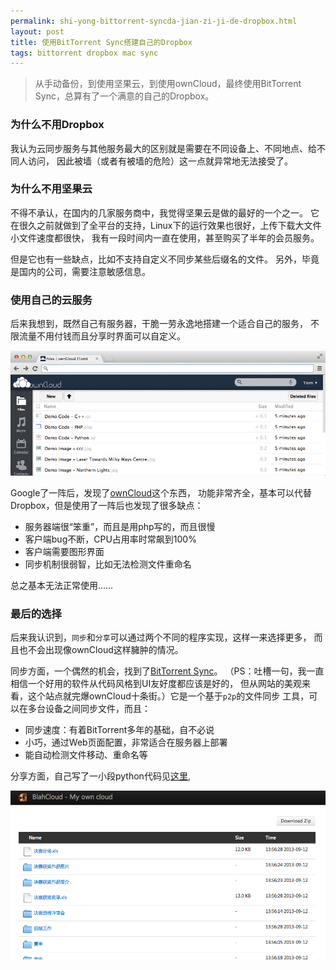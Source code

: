 ```yaml
---
permalink: shi-yong-bittorrent-syncda-jian-zi-ji-de-dropbox.html
layout: post
title: 使用BitTorrent Sync搭建自己的Dropbox
tags: bittorrent dropbox mac sync
---
```


> 从手动备份，到使用坚果云，到使用ownCloud，最终使用BitTorrent Sync，总算有了一个满意的自己的Dropbox。

### 为什么不用Dropbox

我认为云同步服务与其他服务最大的区别就是需要在不同设备上、不同地点、给不同人访问，
因此被墙（或者有被墙的危险）这一点就异常地无法接受了。

### 为什么不用坚果云

不得不承认，在国内的几家服务商中，我觉得坚果云是做的最好的一个之一。
它在很久之前就做到了全平台的支持，Linux下的运行效果也很好，上传下载大文件小文件速度都很快，
我有一段时间内一直在使用，甚至购买了半年的会员服务。

但是它也有一些缺点，比如不支持自定义不同步某些后缀名的文件。
另外，毕竟是国内的公司，需要注意敏感信息。

### 使用自己的云服务

后来我想到，既然自己有服务器，干脆一劳永逸地搭建一个适合自己的服务，
不限流量不用付钱而且分享时界面可以自定义。

![](/images/oc5files.png)

Google了一阵后，发现了[ownCloud](http://owncloud.org)这个东西，
功能非常齐全，基本可以代替Dropbox，但是使用了一阵后也发现了很多缺点：

- 服务器端很“笨重”，而且是用php写的，而且很慢
- 客户端bug不断，CPU占用率时常飙到100%
- 客户端需要图形界面
- 同步机制很弱智，比如无法检测文件重命名

总之基本无法正常使用……

### 最后的选择

后来我认识到，`同步`和`分享`可以通过两个不同的程序实现，这样一来选择更多，
而且也不会出现像ownCloud这样臃肿的情况。

同步方面，一个偶然的机会，找到了[BitTorrent Sync](http://labs.bittorrent.com/experiments/sync.html)。
（PS：吐槽一句，我一直相信一个好用的软件从代码风格到UI友好度都应该是好的，
但从网站的美观来看，这个站点就完爆ownCloud十条街。）它是一个基于`p2p`的文件同步
工具，可以在多台设备之间同步文件，而且：

- 同步速度：有着BitTorrent多年的基础，自不必说
- 小巧，通过Web页面配置，非常适合在服务器上部署
- 能自动检测文件移动、重命名等

分享方面，自己写了一小段python代码见[这里](https://github.com/blahgeek/personal-file-sharing-center), 

![](/images/cloud-share-screenshot.png)


